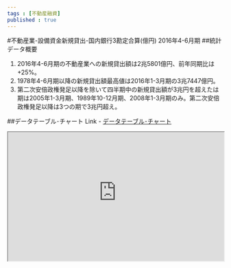 ```yaml
--- 
tags : [不動産融資] 
published : true
---
```

#不動産業-設備資金新規貸出-国内銀行3勘定合算(億円) 2016年4-6月期
##統計データ概要
1. 2016年4-6月期の不動産業への新規貸出額は2兆5801億円、前年同期比は+25%。
1. 1978年4-6月期以降の新規貸出額最高値は2016年1-3月期の3兆7447億円。
1. 第二次安倍政権発足以降を除いて四半期中の新規貸出額が3兆円を超えたは期は2005年1-3月期、1989年10-12月期、2008年1-3月期のみ。第二次安倍政権発足以降は3つの期で3兆円超え。
 


##データテーブル･チャート
Link - [データテーブル･チャート](http://knowledgevault.saecanet.com/charts/am-consulting.co.jp-2016-09-07-11-31-39.html)

<iframe src="http://knowledgevault.saecanet.com/charts/am-consulting.co.jp-2016-09-07-11-31-39.html" width="100%" height="300px"></iframe>
